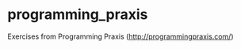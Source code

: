 programming_praxis
==================

Exercises from Programming Praxis (http://programmingpraxis.com/)
